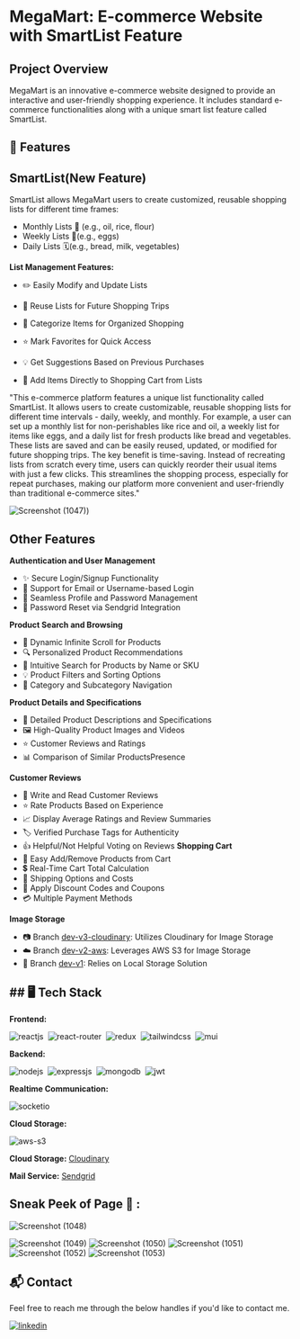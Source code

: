 
# MegaMart: E-commerce Website with SmartList Feature


## Project Overview
MegaMart is an innovative e-commerce website designed to provide an interactive and user-friendly shopping experience. It includes standard e-commerce functionalities along with a unique smart list feature called SmartList.
## 🚀 Features

## SmartList(New Feature)
 SmartList allows MegaMart users to create customized, reusable shopping lists for different time frames:

- Monthly Lists 📅 (e.g., oil, rice, flour)
- Weekly Lists 📆(e.g., eggs)
- Daily Lists 🗓️(e.g., bread, milk, vegetables)

**List Management Features:**
- ✏️ Easily Modify and Update Lists
- 🔄 Reuse Lists for Future Shopping Trips
- 📑 Categorize Items for Organized Shopping
- ⭐ Mark Favorites for Quick Access

- 💡 Get Suggestions Based on Previous Purchases
- 🛒 Add Items Directly to Shopping Cart from Lists

"This e-commerce platform features a unique list functionality called SmartList. It allows users to create customizable, reusable shopping lists for different time intervals - daily, weekly, and monthly.
For example, a user can set up a monthly list for non-perishables like rice and oil, a weekly list for items like eggs, and a daily list for fresh products like bread and vegetables. These lists are saved and can be easily reused, updated, or modified for future shopping trips.
The key benefit is time-saving. Instead of recreating lists from scratch every time, users can quickly reorder their usual items with just a few clicks. This streamlines the shopping process, especially for repeat purchases, making our platform more convenient and user-friendly than traditional e-commerce sites."



![Screenshot (1047)](https://github.com/user-attachments/assets/ccd4cf91-5bf7-4ce8-b43c-9bf4b2a95b3e))



## Other Features

**Authentication and User Management**
- ✨ Secure Login/Signup Functionality
- 🚪 Support for Email or Username-based Login
- 🔐 Seamless Profile and Password Management
- 🔄 Password Reset via Sendgrid Integration

**Product Search and Browsing**
- 📜 Dynamic Infinite Scroll for Products
- 🔍 Personalized Product Recommendations
- 🔎 Intuitive Search for Products by Name or SKU
- 💡 Product Filters and Sorting Options
- 🔖 Category and Subcategory Navigation


**Product Details and Specifications**
- 📑 Detailed Product Descriptions and Specifications
- 🖼️ High-Quality Product Images and Videos
- ⭐ Customer Reviews and Ratings
- 📊 Comparison of Similar ProductsPresence

**Customer Reviews**
- 💬 Write and Read Customer Reviews
- ⭐ Rate Products Based on Experience
- 📈 Display Average Ratings and Review Summaries
- 🏷️ Verified Purchase Tags for Authenticity
- 👍 Helpful/Not Helpful Voting on Reviews
**Shopping Cart**
- 🛒 Easy Add/Remove Products from Cart
- 💲 Real-Time Cart Total Calculation
- 🚚 Shipping Options and Costs
- 🎁 Apply Discount Codes and Coupons
- 💳 Multiple Payment Methods


**Image Storage**
- 📷 Branch [dev-v3-cloudinary](https://github.com/Priya-Rathor/MegaMart-Ecommerce-website): Utilizes Cloudinary for Image Storage
- ☁️ Branch [dev-v2-aws](https://github.com/Priya-Rathor/MegaMart-Ecommerce-website): Leverages AWS S3 for Image Storage
- 💾 Branch [dev-v1](https://github.com/Priya-Rathor/MegaMart-Ecommerce-website): Relies on Local Storage Solution
## ## 🖥️ Tech Stack

**Frontend:**

![reactjs](https://img.shields.io/badge/React-20232A?style=for-the-badge&logo=react&logoColor=61DAFB)&nbsp;
![react-router](https://img.shields.io/badge/React_Router-CA4245?style=for-the-badge&logo=react-router&logoColor=white)&nbsp;
![redux](https://img.shields.io/badge/Redux-593D88?style=for-the-badge&logo=redux&logoColor=white)&nbsp;
![tailwindcss](https://img.shields.io/badge/Tailwind_CSS-38B2AC?style=for-the-badge&logo=tailwind-css&logoColor=white)&nbsp;
![mui](https://img.shields.io/badge/Material--UI-0081CB?style=for-the-badge&logo=material-ui&logoColor=white)&nbsp;


**Backend:**

![nodejs](https://img.shields.io/badge/Node.js-43853D?style=for-the-badge&logo=node.js&logoColor=white)&nbsp;
![expressjs](https://img.shields.io/badge/Express.js-000000?style=for-the-badge&logo=express&logoColor=white)&nbsp;
![mongodb](https://img.shields.io/badge/MongoDB-4EA94B?style=for-the-badge&logo=mongodb&logoColor=white)&nbsp;
![jwt](	https://img.shields.io/badge/JWT-000000?style=for-the-badge&logo=JSON%20web%20tokens&logoColor=white)&nbsp;


**Realtime Communication:**

![socketio](https://img.shields.io/badge/Socket.io-010101?&style=for-the-badge&logo=Socket.io&logoColor=white)

**Cloud Storage:**

![aws-s3](https://img.shields.io/badge/Amazon_AWS-FF9900?style=for-the-badge&logo=amazonaws&logoColor=white)

**Cloud Storage:** [Cloudinary](https://cloudinary.com/)

**Mail Service:** [Sendgrid](https://sendgrid.com/)
##  Sneak Peek of Page 🙈 :

![Screenshot (1048)](https://github.com/user-attachments/assets/eb860f17-2c58-4cfa-b3a8-c8e87aefd000)

![Screenshot (1049)](https://github.com/user-attachments/assets/012d984b-d417-4d01-9078-6f267caf31c1)
![Screenshot (1050)](https://github.com/user-attachments/assets/f96f164c-4e05-46cb-9ec3-7d81b1993d70)
![Screenshot (1051)](https://github.com/user-attachments/assets/003d94eb-b9f8-4c2b-82c4-a2fc62e85ad6)
![Screenshot (1052)](https://github.com/user-attachments/assets/af07ddee-604c-4ae6-990e-36db3d5027b6)
![Screenshot (1053)](https://github.com/user-attachments/assets/4667d949-0bd1-4c38-aa93-a19ed03dbf69)






## 📬 Contact

Feel free to reach me through the below handles if you'd like to contact me.

[![linkedin](https://img.shields.io/badge/LinkedIn-0077B5?style=for-the-badge&logo=linkedin&logoColor=white)](https://www.linkedin.com/in/priya-rathor-287a19250/)

